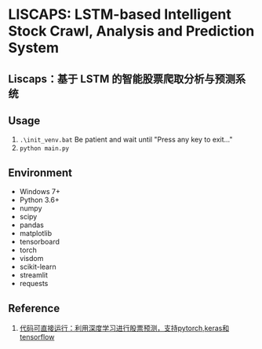 # LISCAPS: LSTM-based Intelligent Stock Crawl, Analysis and Prediction System

## Liscaps：基于 LSTM 的智能股票爬取分析与预测系统

## Usage

1. `.\init_venv.bat`
  Be patient and wait until "Press any key to exit..."
2. `python main.py`

## Environment

- Windows 7+
- Python 3.6+
- numpy
- scipy
- pandas
- matplotlib
- tensorboard
- torch
- visdom
- scikit-learn
- streamlit
- requests

## Reference

1. [代码可直接运行：利用深度学习进行股票预测，支持pytorch,keras和tensorflow](https://blog.csdn.net/songyunli1111/article/details/78513811)